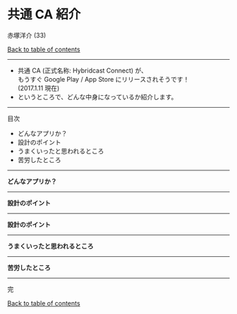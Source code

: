 共通 CA 紹介
=======================

赤塚洋介 (33)

>>>

[Back to table of contents](./index.html)

---

* 共通 CA (正式名称: Hybridcast Connect) が、<br>
もうすぐ Google Play / App Store にリリースされそうです！<br>
(2017.1.11 現在)
* というところで、どんな中身になっているか紹介します。

---

目次

* どんなアプリか？
* 設計のポイント
* うまくいったと思われるところ
* 苦労したところ

---

**どんなアプリか？**

---

**設計のポイント**

---

**設計のポイント**

---

**うまくいったと思われるところ**

---

**苦労したところ**

---

完

>>>

[Back to table of contents](./index.html)
